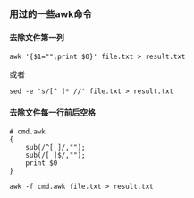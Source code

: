 ### 用过的一些awk命令

#### 去除文件第一列

```shell
awk '{$1="";print $0}' file.txt > result.txt
```

或者

```shell
sed -e 's/[^ ]* //' file.txt > result.txt
```

#### 去除文件每一行前后空格

```shell
# cmd.awk
{
    sub(/^[ ]/,"");
    sub(/[ ]$/,"");
    print $0
}
```

```shell
awk -f cmd.awk file.txt > result.txt
```

